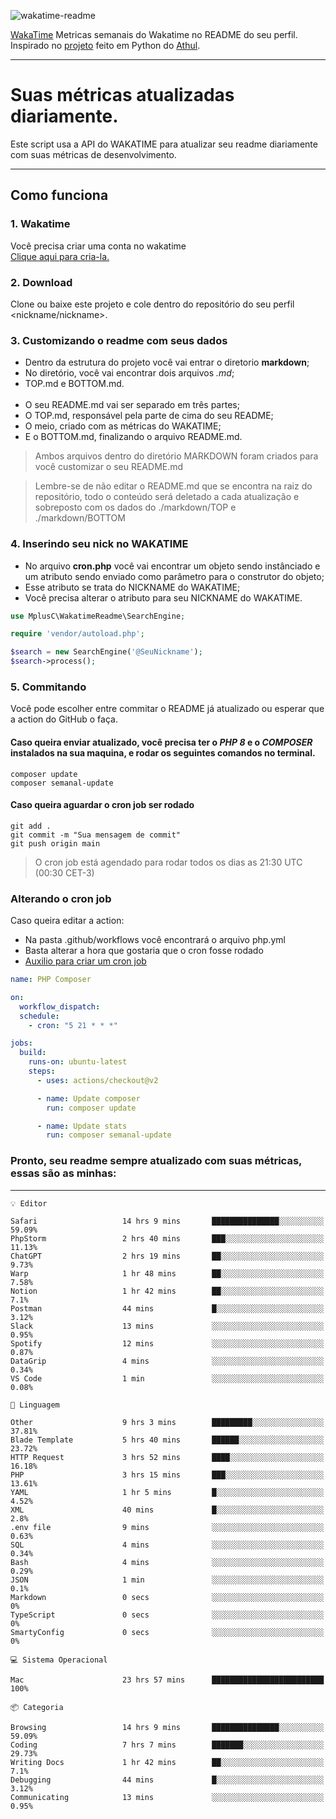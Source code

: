 ![wakatime-readme](https://socialify.git.ci/bymatheus/wakatime-readme/image?description=1&descriptionEditable=M%C3%A9tricas%20semanais%20do%20Wakatime%20no%20seu%20README%20de%20perfil.&font=KoHo&forks=1&language=1&owner=1&pattern=Signal&stargazers=1&theme=Dark)

[WakaTime](https://wakatime.com) Metricas semanais do Wakatime no README do seu perfil. <br>
Inspirado no [projeto](https://github.com/athul/waka-readme) feito em Python do [Athul](https://github.com/athul).
___

# Suas métricas atualizadas diariamente.
Este script usa a API do WAKATIME para atualizar seu readme diariamente com suas métricas de desenvolvimento.

___

## Como funciona

### 1. Wakatime
Você precisa criar uma conta no wakatime <br>
[Clique aqui para cria-la.](https://wakatime.com) 

### 2. Download
Clone ou baixe este projeto e cole dentro do repositório do seu perfil <nickname/nickname>.

### 3. Customizando o readme com seus dados
- Dentro da estrutura do projeto você vai entrar o diretorio **markdown**;  
- No diretório, você vai encontrar dois arquivos *.md*;
- TOP.md e BOTTOM.md.
<br><br>
- O seu README.md vai ser separado em três partes; 
- O TOP.md, responsável pela parte de cima do seu README;
- O meio, criado com as métricas do WAKATIME;
- E o BOTTOM.md, finalizando o arquivo README.md.<br>

> Ambos arquivos dentro do diretório MARKDOWN foram criados para você customizar o seu README.md

> Lembre-se de não editar o README.md que se encontra na raiz do repositório, todo o conteúdo será deletado a cada atualização e sobreposto com os dados do ./markdown/TOP e ./markdown/BOTTOM

### 4. Inserindo seu nick no WAKATIME
- No arquivo **cron.php** você vai encontrar um objeto sendo instânciado e um atributo sendo enviado como parâmetro para o construtor do objeto;
- Esse atributo se trata do NICKNAME do WAKATIME;
- Você precisa alterar o atributo para seu NICKNAME do WAKATIME.

```php
use MplusC\WakatimeReadme\SearchEngine;

require 'vendor/autoload.php';

$search = new SearchEngine('@SeuNickname');
$search->process();
```

### 5. Commitando
Você pode escolher entre commitar o README já atualizado ou esperar que a action do GitHub o faça. <br>

#### Caso queira enviar atualizado, você precisa ter o *PHP 8* e o *COMPOSER* instalados na sua maquina, e rodar os seguintes comandos no terminal.
```composer
composer update
composer semanal-update 
```

#### Caso queira aguardar o cron job ser rodado 
```git 
git add .
git commit -m "Sua mensagem de commit"
git push origin main
```

>O cron job está agendado para rodar todos os dias as 21:30 UTC (00:30 CET-3) 

### Alterando o cron job
Caso queira editar a action:

- Na pasta .github/workflows você encontrará o arquivo php.yml
- Basta alterar a hora que gostaria que o cron fosse rodado
- [Auxilio para criar um cron job](https://crontab.guru)

```yml
name: PHP Composer

on:
  workflow_dispatch:
  schedule:
    - cron: "5 21 * * *"

jobs:
  build:
    runs-on: ubuntu-latest
    steps:
      - uses: actions/checkout@v2

      - name: Update composer
        run: composer update

      - name: Update stats
        run: composer semanal-update
```

### Pronto, seu readme sempre atualizado com suas métricas, essas são as minhas:

___
```text
💡 Editor

Safari                   14 hrs 9 mins       ███████████████░░░░░░░░░░     59.09%
PhpStorm                 2 hrs 40 mins       ███░░░░░░░░░░░░░░░░░░░░░░     11.13%
ChatGPT                  2 hrs 19 mins       ██░░░░░░░░░░░░░░░░░░░░░░░      9.73%
Warp                     1 hr 48 mins        ██░░░░░░░░░░░░░░░░░░░░░░░      7.58%
Notion                   1 hr 42 mins        ██░░░░░░░░░░░░░░░░░░░░░░░       7.1%
Postman                  44 mins             █░░░░░░░░░░░░░░░░░░░░░░░░      3.12%
Slack                    13 mins             ░░░░░░░░░░░░░░░░░░░░░░░░░      0.95%
Spotify                  12 mins             ░░░░░░░░░░░░░░░░░░░░░░░░░      0.87%
DataGrip                 4 mins              ░░░░░░░░░░░░░░░░░░░░░░░░░      0.34%
VS Code                  1 min               ░░░░░░░░░░░░░░░░░░░░░░░░░      0.08%
```
```text
💬 Linguagem

Other                    9 hrs 3 mins        █████████░░░░░░░░░░░░░░░░     37.81%
Blade Template           5 hrs 40 mins       ██████░░░░░░░░░░░░░░░░░░░     23.72%
HTTP Request             3 hrs 52 mins       ████░░░░░░░░░░░░░░░░░░░░░     16.18%
PHP                      3 hrs 15 mins       ███░░░░░░░░░░░░░░░░░░░░░░     13.61%
YAML                     1 hr 5 mins         █░░░░░░░░░░░░░░░░░░░░░░░░      4.52%
XML                      40 mins             █░░░░░░░░░░░░░░░░░░░░░░░░       2.8%
.env file                9 mins              ░░░░░░░░░░░░░░░░░░░░░░░░░      0.63%
SQL                      4 mins              ░░░░░░░░░░░░░░░░░░░░░░░░░      0.34%
Bash                     4 mins              ░░░░░░░░░░░░░░░░░░░░░░░░░      0.29%
JSON                     1 min               ░░░░░░░░░░░░░░░░░░░░░░░░░       0.1%
Markdown                 0 secs              ░░░░░░░░░░░░░░░░░░░░░░░░░         0%
TypeScript               0 secs              ░░░░░░░░░░░░░░░░░░░░░░░░░         0%
SmartyConfig             0 secs              ░░░░░░░░░░░░░░░░░░░░░░░░░         0%
```
```text
💻 Sistema Operacional

Mac                      23 hrs 57 mins      █████████████████████████       100%
```
```text
📦 Categoria

Browsing                 14 hrs 9 mins       ███████████████░░░░░░░░░░     59.09%
Coding                   7 hrs 7 mins        ███████░░░░░░░░░░░░░░░░░░     29.73%
Writing Docs             1 hr 42 mins        ██░░░░░░░░░░░░░░░░░░░░░░░       7.1%
Debugging                44 mins             █░░░░░░░░░░░░░░░░░░░░░░░░      3.12%
Communicating            13 mins             ░░░░░░░░░░░░░░░░░░░░░░░░░      0.95%
```
